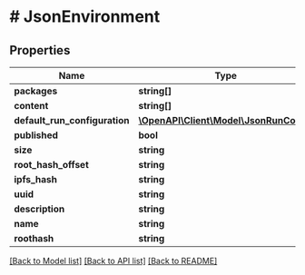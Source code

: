 # # JsonEnvironment

## Properties

Name | Type | Description | Notes
------------ | ------------- | ------------- | -------------
**packages** | **string[]** |  | [optional]
**content** | **string[]** |  | [optional]
**default_run_configuration** | [**\OpenAPI\Client\Model\JsonRunConfig**](JsonRunConfig.md) |  | [optional]
**published** | **bool** |  | [optional]
**size** | **string** |  | [optional]
**root_hash_offset** | **string** |  | [optional]
**ipfs_hash** | **string** |  | [optional]
**uuid** | **string** |  | [optional]
**description** | **string** |  | [optional]
**name** | **string** |  | [optional]
**roothash** | **string** |  | [optional]

[[Back to Model list]](../../README.md#models) [[Back to API list]](../../README.md#endpoints) [[Back to README]](../../README.md)
